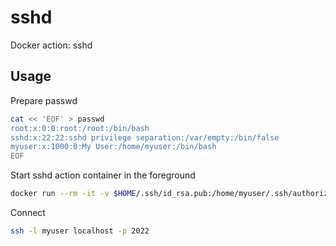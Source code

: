 # sshd
Docker action: sshd

## Usage

Prepare passwd

```sh
cat << 'EOF' > passwd
root:x:0:0:root:/root:/bin/bash
sshd:x:22:22:sshd privilege separation:/var/empty:/bin/false
myuser:x:1000:0:My User:/home/myuser:/bin/bash
EOF
```

Start sshd action container in the foreground
```sh
docker run --rm -it -v $HOME/.ssh/id_rsa.pub:/home/myuser/.ssh/authorized_keys:ro -v $(pwd)/passwd:/etc/passwd -p 2022:22 sshd -D -e
```

Connect
```sh
ssh -l myuser localhost -p 2022
```